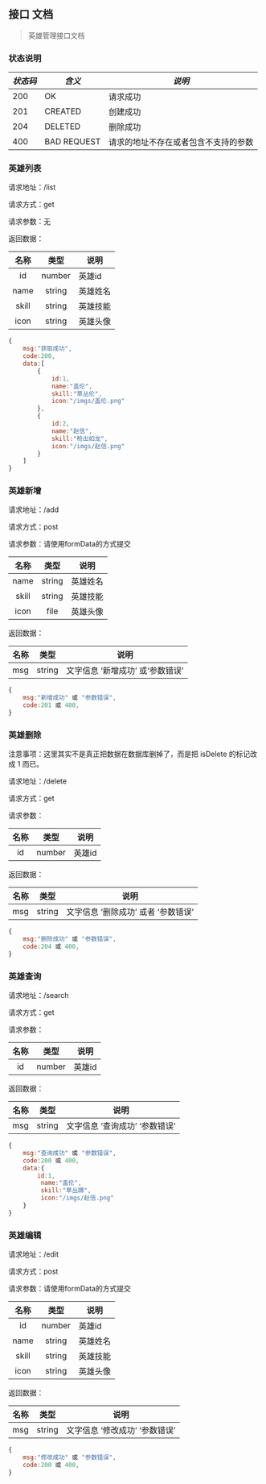 ## 接口 文档

> 英雄管理接口文档

### 状态说明

| *状态码* | *含义*      | *说明*                               |
| -------- | ----------- | ------------------------------------ |
| 200      | OK          | 请求成功                             |
| 201      | CREATED     | 创建成功                             |
| 204      | DELETED     | 删除成功                             |
| 400      | BAD REQUEST | 请求的地址不存在或者包含不支持的参数 |



### 英雄列表

请求地址：/list

请求方式：get

请求参数：无

返回数据：

| 名称  |  类型  | 说明     |
| :---: | :----: | -------- |
|  id   | number | 英雄id   |
| name  | string | 英雄姓名 |
| skill | string | 英雄技能 |
| icon  | string | 英雄头像 |

```js
{
    msg:"获取成功",
    code:200,
    data:[
        {
            id:1,
            name:"盖伦",
            skill:"草丛伦",
            icon:"/imgs/盖伦.png"
        },
        {
            id:2,
            name:"赵信",
            skill:"枪出如龙",
            icon:"/imgs/赵信.png"
        }
    ]
}
```

### 英雄新增

请求地址：/add

请求方式：post

请求参数：请使用formData的方式提交

| 名称  |  类型  | 说明     |
| :---: | :----: | -------- |
| name  | string | 英雄姓名 |
| skill | string | 英雄技能 |
| icon  |  file  | 英雄头像 |

返回数据：

| 名称 |  类型  | 说明                              |
| :--: | :----: | --------------------------------- |
| msg  | string | 文字信息  ‘新增成功’ 或‘参数错误’ |

```js
{
    msg:"新增成功" 或 "参数错误",
    code:201 或 400,
}
```

### 英雄删除

注意事项：这里其实不是真正把数据在数据库删掉了，而是把 isDelete 的标记改成 1 而已。

请求地址：/delete

请求方式：get

请求参数：

| 名称 |  类型  | 说明   |
| :--: | :----: | ------ |
|  id  | number | 英雄id |

返回数据：

| 名称 |  类型  | 说明                                  |
| :--: | :----: | ------------------------------------- |
| msg  | string | 文字信息  ‘删除成功’  或者 ‘参数错误’ |

```js
{
    msg:"删除成功" 或 "参数错误",
    code:204 或 400,
}
```



### 英雄查询

请求地址：/search

请求方式：get

请求参数：

| 名称 |  类型  | 说明   |
| :--: | :----: | ------ |
|  id  | number | 英雄id |

返回数据：

| 名称 |  类型  | 说明                              |
| :--: | :----: | --------------------------------- |
| msg  | string | 文字信息  ‘查询成功’   ‘参数错误’ |

```js
{
    msg:"查询成功" 或 "参数错误",
    code:200 或 400,
    data:{
		id:1,
         name:"盖伦",
         skill:"草丛蹲",
         icon:"/imgs/赵信.png"
    }
}
```



### 英雄编辑

请求地址：/edit

请求方式：post

请求参数：请使用formData的方式提交

| 名称  |  类型  | 说明     |
| :---: | :----: | -------- |
|  id   | number | 英雄id   |
| name  | string | 英雄姓名 |
| skill | string | 英雄技能 |
| icon  | string | 英雄头像 |

返回数据：

| 名称 |  类型  | 说明                              |
| :--: | :----: | --------------------------------- |
| msg  | string | 文字信息  ‘修改成功’   ‘参数错误’ |

```js
{
    msg:"修改成功" 或 "参数错误",
    code:200 或 400,
}
```
